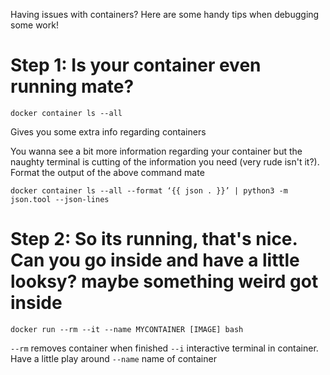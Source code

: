 Having issues with containers? Here are some handy tips when debugging some work!

# Step 1: Is your container even running mate?

`docker container ls --all`

Gives you some extra info regarding containers

You wanna see a bit more information regarding your container but the naughty terminal is cutting of the information you need (very rude isn't it?). Format the output of the above command mate

`docker container ls --all --format ‘{{ json . }}’ | python3 -m json.tool --json-lines`

# Step 2: So its running, that's nice. Can you go inside and have a little looksy? maybe something weird got inside

`docker run --rm --it --name MYCONTAINER [IMAGE] bash`

`--rm` removes container when finished
`--i` interactive terminal in container. Have a little play around 
`--name` name of container